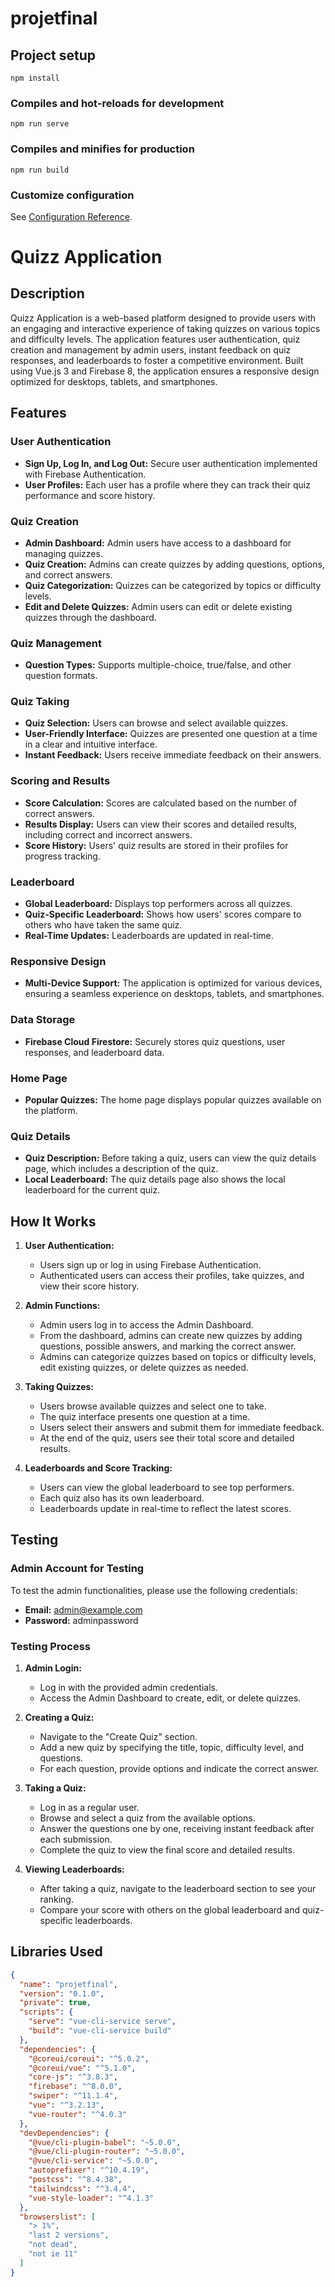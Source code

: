 # projetfinal

## Project setup
```
npm install
```

### Compiles and hot-reloads for development
```
npm run serve
```

### Compiles and minifies for production
```
npm run build
```

### Customize configuration
See [Configuration Reference](https://cli.vuejs.org/config/).
# Quizz Application

## Description

Quizz Application is a web-based platform designed to provide users with an engaging and interactive experience of taking quizzes on various topics and difficulty levels. The application features user authentication, quiz creation and management by admin users, instant feedback on quiz responses, and leaderboards to foster a competitive environment. Built using Vue.js 3 and Firebase 8, the application ensures a responsive design optimized for desktops, tablets, and smartphones.

## Features

### User Authentication
- **Sign Up, Log In, and Log Out:** Secure user authentication implemented with Firebase Authentication.
- **User Profiles:** Each user has a profile where they can track their quiz performance and score history.

### Quiz Creation
- **Admin Dashboard:** Admin users have access to a dashboard for managing quizzes.
- **Quiz Creation:** Admins can create quizzes by adding questions, options, and correct answers.
- **Quiz Categorization:** Quizzes can be categorized by topics or difficulty levels.
- **Edit and Delete Quizzes:** Admin users can edit or delete existing quizzes through the dashboard.

### Quiz Management
- **Question Types:** Supports multiple-choice, true/false, and other question formats.

### Quiz Taking
- **Quiz Selection:** Users can browse and select available quizzes.
- **User-Friendly Interface:** Quizzes are presented one question at a time in a clear and intuitive interface.
- **Instant Feedback:** Users receive immediate feedback on their answers.

### Scoring and Results
- **Score Calculation:** Scores are calculated based on the number of correct answers.
- **Results Display:** Users can view their scores and detailed results, including correct and incorrect answers.
- **Score History:** Users' quiz results are stored in their profiles for progress tracking.

### Leaderboard
- **Global Leaderboard:** Displays top performers across all quizzes.
- **Quiz-Specific Leaderboard:** Shows how users' scores compare to others who have taken the same quiz.
- **Real-Time Updates:** Leaderboards are updated in real-time.

### Responsive Design
- **Multi-Device Support:** The application is optimized for various devices, ensuring a seamless experience on desktops, tablets, and smartphones.

### Data Storage
- **Firebase Cloud Firestore:** Securely stores quiz questions, user responses, and leaderboard data.

### Home Page
- **Popular Quizzes:** The home page displays popular quizzes available on the platform.

### Quiz Details
- **Quiz Description:** Before taking a quiz, users can view the quiz details page, which includes a description of the quiz.
- **Local Leaderboard:** The quiz details page also shows the local leaderboard for the current quiz.

## How It Works

1. **User Authentication:**
   - Users sign up or log in using Firebase Authentication.
   - Authenticated users can access their profiles, take quizzes, and view their score history.

2. **Admin Functions:**
   - Admin users log in to access the Admin Dashboard.
   - From the dashboard, admins can create new quizzes by adding questions, possible answers, and marking the correct answer.
   - Admins can categorize quizzes based on topics or difficulty levels, edit existing quizzes, or delete quizzes as needed.

3. **Taking Quizzes:**
   - Users browse available quizzes and select one to take.
   - The quiz interface presents one question at a time.
   - Users select their answers and submit them for immediate feedback.
   - At the end of the quiz, users see their total score and detailed results.

4. **Leaderboards and Score Tracking:**
   - Users can view the global leaderboard to see top performers.
   - Each quiz also has its own leaderboard.
   - Leaderboards update in real-time to reflect the latest scores.

## Testing

### Admin Account for Testing
To test the admin functionalities, please use the following credentials:
- **Email:** admin@example.com
- **Password:** adminpassword

### Testing Process

1. **Admin Login:**
   - Log in with the provided admin credentials.
   - Access the Admin Dashboard to create, edit, or delete quizzes.

2. **Creating a Quiz:**
   - Navigate to the "Create Quiz" section.
   - Add a new quiz by specifying the title, topic, difficulty level, and questions.
   - For each question, provide options and indicate the correct answer.

3. **Taking a Quiz:**
   - Log in as a regular user.
   - Browse and select a quiz from the available options.
   - Answer the questions one by one, receiving instant feedback after each submission.
   - Complete the quiz to view the final score and detailed results.

4. **Viewing Leaderboards:**
   - After taking a quiz, navigate to the leaderboard section to see your ranking.
   - Compare your score with others on the global leaderboard and quiz-specific leaderboards.

## Libraries Used

```json
{
  "name": "projetfinal",
  "version": "0.1.0",
  "private": true,
  "scripts": {
    "serve": "vue-cli-service serve",
    "build": "vue-cli-service build"
  },
  "dependencies": {
    "@coreui/coreui": "^5.0.2",
    "@coreui/vue": "^5.1.0",
    "core-js": "^3.8.3",
    "firebase": "^8.0.0",
    "swiper": "^11.1.4",
    "vue": "^3.2.13",
    "vue-router": "^4.0.3"
  },
  "devDependencies": {
    "@vue/cli-plugin-babel": "~5.0.0",
    "@vue/cli-plugin-router": "~5.0.0",
    "@vue/cli-service": "~5.0.0",
    "autoprefixer": "^10.4.19",
    "postcss": "^8.4.38",
    "tailwindcss": "^3.4.4",
    "vue-style-loader": "^4.1.3"
  },
  "browserslist": [
    "> 1%",
    "last 2 versions",
    "not dead",
    "not ie 11"
  ]
}
